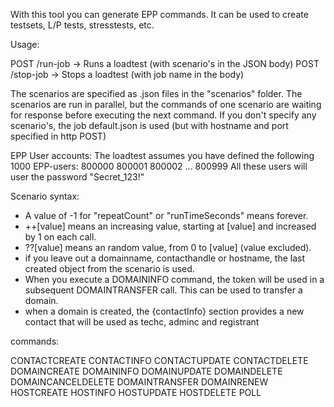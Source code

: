 With this tool you can generate EPP commands.
It can be used to create testsets, L/P tests, stresstests, etc.

Usage:

POST /run-job -> Runs a loadtest (with scenario's in the JSON body)
POST /stop-job -> Stops a loadtest (with job name in the body)

The scenarios are specified as .json files in the "scenarios" folder.
The scenarios are run in parallel, but the commands of one scenario are waiting for response before
executing the next command.
If you don't specify any scenario's, the job default.json is used (but with hostname and port specified in http POST)

EPP User accounts:
The loadtest assumes you have defined the following 1000 EPP-users:
800000 800001 800002 ... 800999
All these users will user the password "Secret_123!"

Scenario syntax:

- A value of -1 for "repeatCount" or "runTimeSeconds" means forever.
- ++[value] means an increasing value, starting at [value] and increased by 1 on each call.
- ??[value] means an random value, from 0 to [value] (value excluded).
- if you leave out a domainname, contacthandle or hostname, the last created object from the scenario is used.
- When you execute a DOMAININFO command, the token will be used in a subsequent DOMAINTRANSFER call. This can be used to transfer a domain.
- when a domain is created, the {contactInfo} section provides a new contact that will be used as techc, adminc and registrant


commands: 

CONTACTCREATE
CONTACTINFO
CONTACTUPDATE
CONTACTDELETE
DOMAINCREATE
DOMAININFO
DOMAINUPDATE
DOMAINDELETE
DOMAINCANCELDELETE
DOMAINTRANSFER
DOMAINRENEW
HOSTCREATE
HOSTINFO
HOSTUPDATE
HOSTDELETE
POLL

